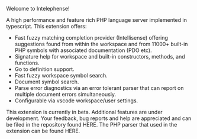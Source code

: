 
Welcome to Intelephense! 

A high performance and feature rich PHP language server implemented in typescript. This extension offers:

* Fast fuzzy matching completion provider (Intellisense) offering suggestions found from within the workspace and from 11000+ built-in PHP symbols with associated documentation (PDO etc).
* Signature help for workspace and built-in constructors, methods, and functions.
* Go to definition support.
* Fast fuzzy workspace symbol search.
* Document symbol search.
* Parse error diagnostics via an error tolerant parser that can report on multiple document errors simultaneously.
* Configurable via vscode workspace/user settings.

This extension is currently in beta. Additional features are under development. Your feedback, bug reports and help are appreciated and can be filed in the repository found HERE. The PHP parser that used in the extension can be found HERE. 



